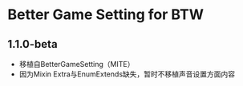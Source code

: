 # Better Game Setting for BTW

## 1.1.0-beta
* 移植自BetterGameSetting（MITE）
* 因为Mixin Extra与EnumExtends缺失，暂时不移植声音设置方面内容